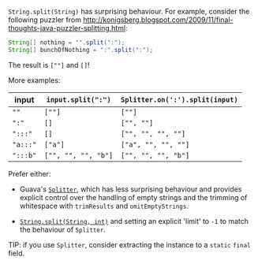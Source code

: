 `String.split(String)` has surprising behaviour. For example, consider the
following puzzler from
http://konigsberg.blogspot.com/2009/11/final-thoughts-java-puzzler-splitting.html:

```java
String[] nothing = "".split(":");
String[] bunchOfNothing = ":".split(":");
```

The result is `[""]` and `[]`!

More examples:

input    | `input.split(":")`  | `Splitter.on(':').split(input)`
-------- | ------------------- | -------------------------------
`""`     | `[""]`              | `[""]`
`":"`    | `[]`                | `["", ""]`
`":::"`  | `[]`                | `["", "", "", ""]`
`"a:::"` | `["a"]`             | `["a", "", "", ""]`
`":::b"` | `["", "", "", "b"]` | `["", "", "", "b"]`

Prefer either:

*   Guava's
    [`Splitter`](http://google.github.io/guava/releases/23.0/api/docs/com/google/common/base/Splitter.html),
    which has less surprising behaviour and provides explicit control over the
    handling of empty strings and the trimming of whitespace with `trimResults`
    and `omitEmptyStrings`.

*   [`String.split(String,
    int)`](https://docs.oracle.com/javase/9/docs/api/java/lang/String.html#split-java.lang.String-int-)
    and setting an explicit 'limit' to `-1` to match the behaviour of
    `Splitter`.

TIP: if you use `Splitter`, consider extracting the instance to a `static`
`final` field.
